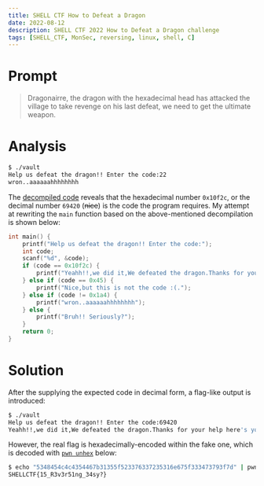 ```yaml
---
title: SHELL CTF How to Defeat a Dragon
date: 2022-08-12
description: SHELL CTF 2022 How to Defeat a Dragon challenge
tags: [SHELL_CTF, MonSec, reversing, linux, shell, C]
---
```

# Prompt
> Dragonairre, the dragon with the hexadecimal head has attacked the village to take revenge on his last defeat, we need to get the ultimate weapon.

# Analysis

```sh
$ ./vault
Help us defeat the dragon!! Enter the code:22
wron..aaaaaahhhhhhhh
```

The [decompiled code](https://dogbolt.org/?id=da50a275-02c2-4d2f-8714-982e5de0747b) reveals that the hexadecimal number `0x10f2c`, or the decimal number `69420` (~~nice~~) is the code the program requires. My attempt at rewriting the `main` function based on the above-mentioned decompilation is shown below:

```c
int main() {
	printf("Help us defeat the dragon!! Enter the code:");
	int code;
	scanf("%d", &code);
	if (code == 0x10f2c) {
		printf("Yeahh!!,we did it,We defeated the dragon.Thanks for your help here's your reward : %s", flag);
	} else if (code == 0x45) {
		printf("Nice,but this is not the code :(.");
	} else if (code != 0x1a4) {
		printf("wron..aaaaaahhhhhhhh");
	} else {
		printf("Bruh!! Seriously?");
	}
	return 0;
}
```

# Solution
After the supplying the expected code in decimal form, a flag-like output is introduced:

```sh
$ ./vault
Help us defeat the dragon!! Enter the code:69420
Yeahh!!,we did it,We defeated the dragon.Thanks for your help here's your reward : SHELLCTF{5348454c4c4354467b31355f523376337235316e675f333473793f7d}
```

However, the real flag is hexadecimally-encoded within the fake one, which is decoded with [`pwn unhex`](https://docs.pwntools.com/en/latest/commandline.html#pwn-unhex) below:

```sh
$ echo "5348454c4c4354467b31355f523376337235316e675f333473793f7d" | pwn unhex
SHELLCTF{15_R3v3r51ng_34sy?}
```